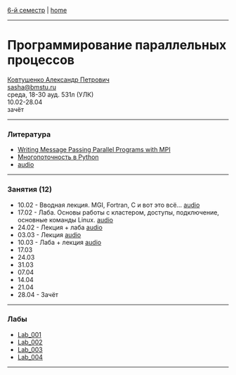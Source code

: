 [6-й семестр](https://github.com/dKosarevsky/iu7/blob/master/2021_6_sem.md) | [home](https://github.com/dKosarevsky/iu7)
____________________________________
# Программирование параллельных процессов
[Ковтушенко Александр Петрович](https://studizba.com/hs/151-mgtu-im-baumana/teachers/4-kafedra-iu-7-programmnoe-obespechenie-je/202-kovtushenko-aleksandr-petrovich.html) \
sasha@bmstu.ru \
среда, 18-30 ауд. 531л (УЛК)\
10.02-28.04 \
зачёт
____________________________________
### Литература

* [Writing Message Passing Parallel Programs with MPI](https://drive.google.com/file/d/18U2nZK4F1rcakPZsP8hzVewESbN6GQgi/view?usp=sharing)
* [Многопоточность в Python](https://github.com/tkhirianov/pydatan/blob/main/lesson_3/Less_3.ipynb)
* [audio](https://drive.google.com/drive/folders/1aRGVt_f3FzzFazCW0oamO9rRjcDyM18s?usp=sharing)
____________________________________
### Занятия (12)

* 10.02 - Вводная лекция. MGI, Fortran, C и вот это всё... [audio]()
* 17.02 - Лаба. Основы работы с кластером, доступы, подключение, основные команды Linux. [audio](https://drive.google.com/drive/folders/1vqXji6oxqEMNqDAdwZHegTh0LL0CxIx4?usp=sharing)
* 24.02 - Лекция + лаба [audio](https://drive.google.com/drive/folders/1fayW6PycUKYFL3BEsA5Q6lF3R8jC3D7V?usp=sharing)
* 03.03 - Лекция [audio](https://drive.google.com/drive/folders/1oEy8pcXu2fb_l5NnvuqUR43kSRrUhKQ0?usp=sharing)
* 10.03 - Лаба + лекция [audio](https://drive.google.com/drive/folders/1hKlhbzZHRIi6ScSdsXLGy9ZKnA2wPf-N?usp=sharing)
* 17.03
* 24.03
* 31.03
* 07.04
* 14.04
* 21.04
* 28.04 - Зачёт
____________________________________
### Лабы

* [Lab_001](PPP/Lab_001/lab_001.md)
* [Lab_002](PPP/Lab_002/lab_002.md)
* [Lab_003](PPP/Lab_003/lab_003.md)
* [Lab_004](PPP/Lab_004/lab_004.md)
____________________________________
